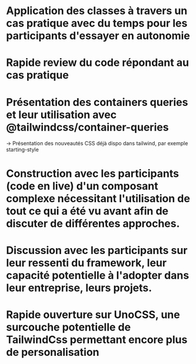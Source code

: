 # Application des classes à travers un cas pratique avec du temps pour les participants d'essayer en autonomie

# Rapide review du code répondant au cas pratique

# Présentation des containers queries et leur utilisation avec @tailwindcss/container-queries

-> Présentation des nouveautés CSS déjà dispo dans tailwind, par exemple starting-style

# Construction avec les participants (code en live) d'un composant complexe nécessitant l'utilisation de tout ce qui a été vu avant afin de discuter de différentes approches.

# Discussion avec les participants sur leur ressenti du framework, leur capacité potentielle à l'adopter dans leur entreprise, leurs projets.

# Rapide ouverture sur UnoCSS, une surcouche potentielle de TailwindCss permettant encore plus de personalisation
